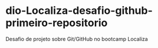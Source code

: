 # dio-Localiza-desafio-github-primeiro-repositorio
Desafio de projeto sobre Git/GitHub no bootcamp Localiza
